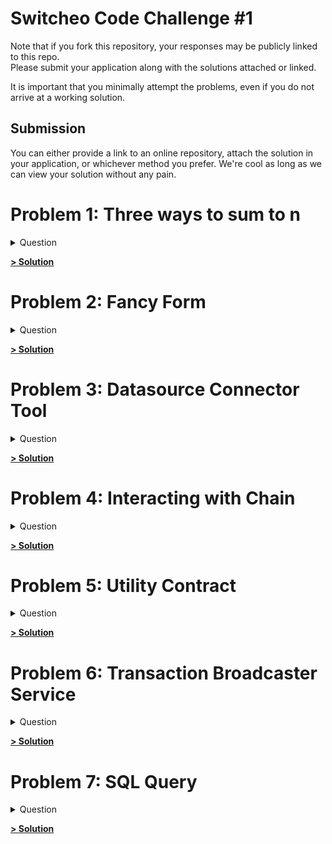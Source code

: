 # Switcheo Code Challenge #1 #

Note that if you fork this repository, your responses may be publicly linked to this repo.  
Please submit your application along with the solutions attached or linked.   

It is important that you minimally attempt the problems, even if you do not arrive at a working solution.

## Submission ##
You can either provide a link to an online repository, attach the solution in your application, or whichever method you prefer.
We're cool as long as we can view your solution without any pain.


# Problem 1: Three ways to sum to n
<details><summary>Question</summary>

⏰ Duration: You should not spend more than **2 hours** on this problem.

# Task

Provide 3 unique implementations of the following function.

**Input**: `n` - any integer 

*Assuming this input will always produce a result lesser than `Number.MAX_SAFE_INTEGER`*.

**Output**: `return` - summation to `n`, i.e. `sum_to_n(5) === 1 + 2 + 3 + 4 + 5 === 15`.

```jsx
var sum_to_n_a = function(n) {
    // your code here
};

var sum_to_n_b = function(n) {
    // your code here
};

var sum_to_n_c = function(n) {
    // your code here
};
```
</details>

**[> Solution](src/problem1/)**


# Problem 2: Fancy Form
<details><summary>Question</summary>

⏰ Duration: You should not spend more than **16 hours** on this problem.

# Task

Create a transaction form based on the template provided in this folder.

*You may use any third party plugin, library, and/or framework for this problem.*

1. You may add input validation/error messages to make the form interactive.
2. Your submission will be rated on its usage intuitiveness and visual attractiveness.
3. Show us your frontend development and design skills, feel free to totally disregard the provided files for this problem.

Please submit your solution using the files provided in the skeletal repo, including any additional files your solution may use.
</details>

**[> Solution](src/problem2/)**


# Problem 3: Datasource Connector Tool
<details><summary>Question</summary>

⏰ Duration: You should not spend more than **4 hours** on this problem.

## <<**OPTIONAL FOR FULL STACK ROLE**>>

# Task

⚠️ Your solution shall use only [Vanilla JavaScript](http://vanilla-js.com/).

Implement a datasource connector to abstract away data retrieval and manipulation from the *View Controllers*. You are required to implement a Datasource utility class. How your implementation will be used:

```jsx

ds.getPrices()
    .then(prices => {
        prices.forEach(price => {
            console.log(`Mid price for ${ price.pair } is ${ price.mid() } ${ price.quote() }.`);
        });
    }).catch(error => {
        console.err(error);
    });
```


🌐 **Data endpoint:** [https://static.ngnrs.io/test/prices](https://static.ngnrs.io/test/prices)


## Notes

1. `Datasource.getPrices()` returns a Promise which provides fulfilment handler with an array of prices retrieved from a remote pricing engine.
2. The remote price data can be retrieved from endpoint above.
3. `price.mid()` returns the mid-point value between `price.buy` and `price.sell`.
4. `price.quote()` returns the quote currency (counter currency) of the trade pair, e.g. for ETHSGD pair the quote currency is SGD.
5. Hint: documenting you code will help users of the utility class understand how to use your code.

## Expected Output

```
Mid price for BTCSGD is 8925.7 SGD.
Mid price for LTCUSD is 65.92 USD.
Mid price for ETHSGD is 509.275 SGD.
Mid price for BCHSGD is 852.29 SGD.
Mid price for LTCSGD is 89.94 SGD.
Mid price for BTCUSD is 6529.6 USD.
Mid price for BCHUSD is 625.58 USD.
Mid price for ETHUSD is 373.555 USD.
```

Please submit your solution using the files provided in the skeletal repo.
</details>

**[> Solution](src/problem3/)**


# Problem 4: Interacting with Chain
<details><summary>Question</summary>

⏰ Duration: You should not spend more than **8 hours** on this problem.
<br/>
⚠️ **TypeScript Only** - you are to complete this problem using TypeScript.

# Task

Implement a script to retrieve the specified holders of [$SWTH token](https://bscscan.com/token/0x250b211ee44459dad5cd3bca803dd6a7ecb5d46c) on the [Binance Smart Chain](https://coinmarketcap.com/alexandria/article/what-is-binance-smart-chain) network.

BSC Block Explorer: [https://bscscan.com/](https://bscscan.com/)

$SWTH Token Contract: `0xc0ecb8499d8da2771abcbf4091db7f65158f1468`

Addresses to look up:

```bash
0xb5d4f343412dc8efb6ff599d790074d0f1e8d430
0x0020c5222a24e4a96b720c06b803fb8d34adc0af
0xd1d8b2aae2ebb2acf013b803bc3c24ca1303a392
```

How your script will be tested:

```bash
ts-node ./retrieve-holders.ts
```

## Expected Output:

The output should be organized as one `address amount` per line. 

*Note, **a**s this is live production contract, the amount you retrieve will be different from the sample below.*

```
0xb5d4f343412dc8efb6ff599d790074d0f1e8d430 99,888,874.62734227
0x0020c5222a24e4a96b720c06b803fb8d34adc0af 7,970,573.69197209
0xd1d8b2aae2ebb2acf013b803bc3c24ca1303a392 2,894,918.96152958
…
```


💡 **Hint**: You may need to use the NPM module [ethers.js](https://docs.ethers.io/v5/) to complete this task.


<br /><br />


# Phil's Notes

### The addresses provided have zero balance

I've use the following addresses instead because it didn't make sense to test all zeroes. 
https://bscscan.com/token/0x250b211ee44459dad5cd3bca803dd6a7ecb5d46c#balances

```bash
0x9f264339157e0b44fbc2e56f16de68b23ef2efb3
0xdffd77664ed6e57bb3b5846d5b3e96466413fb6f
0xee0be17d50632dd13d5d2233b74392291188293e
```


How to test: 
```bash
npm install 
npm test 

# Alternatively, install typescript and ts-node globally
# npm install -g typescript
# npm install -g ts-node
# ts-node retrieve-holders.ts

```
</details>

**[> Solution](src/problem4/)**


# Problem 5: Utility Contract
<details><summary>Question</summary>

⏰ Duration: You should not spend more than **12 hours** on this problem.
<br />

⚠️ **Solidity Only** - you are to complete this problem using Solidity.

# Task

Deploy a utility EVM contract with a function to retrieve all token balances given a wallet address and the token contract addresses.

How your contract will be tested:

`./test.js`

```jsx
const { ethers } = require("ethers");

const ADDR = "…";   // your contract address
const ABI = […];    // your contract ABI

const ADDRESS = "…"; // some wallet address with token balance
const TOKENS = [    // token contract addresses
	"…",
	"…",
];

// you can use your own RPC provider url (no need to deploy to mainnet)
const provider = ethers.providers.getDefaultProvider();

const test = async () => {
	const contract = new ethers.Contract(ADDR, ABI, provider);

  const balances = await contract.getBalances(ADDRESS, tokens);
	
	return balances;
};

test().then(console.log);
```

## Expected Output:

The output should be organized as one `token amount` per object. 

```bash
[
  {
    token: "0x123d475e13aa54a43a7421d94caa4459da021c77",
    balance: "9988887462734227" // its okay if this is typed ethers.BigNumber
  },
  {
    token: "0x55f6823de9642f47e80ed4845a55aa8430cb4ec6",
    balance: "899998285714286"
  },
  …
]
```


💡 **Hint**: You may need to use the NPM module [truffle](https://www.trufflesuite.com/docs/truffle/overview) to complete this task.
</details>

**[> Solution](src/problem5/)**


# Problem 6: Transaction Broadcaster Service
<details><summary>Question</summary>

⏰ Duration: You should not spend more than **6 hours** on this problem.

# Task

This is a system design question. Describe in detail (~500-1000 words) the specifications on how you would design a transaction broadcaster service. You may additionally attach a drawings/diagrams/illustrations if you wish.

1. There is an internal api that is used by our services. 
It returns HTTP `200`, or HTTP `400`-`500` .
    
    ```jsx
    POST /broadcast_transaction 
    
    {"message_type": "add_weight(address _addr, uint256 _weight)", "data": "0xd71363280000000000000000000000005eb715d601c2f27f83cb554b6b36e047822fb70a00000000000000000000000000000000000000000000000000000000000000fa"}
    ```
    
2. Using the post request parameters, the broadcaster service signs the `data` and the output returns a `signed transaction`. Next, it broadcasts the `signed transaction` to an evm-compatible blockchain network.
    1. A broadcasted transaction might fail and if it fails, it should be retried automatically.
    2. To broadcast a signed transaction, you make a RPC request to a blockchain node. 
        1. 1% of the time, it does not respond earlier than 30 seconds. 
        2. 95% of the time it responds with a success code within 20-30 seconds. 
        3. The rest of the time it returns a failure code.
    3. There should also be a page that shows the list of transactions that passed or failed.

Additional Requirements

1. If `POST /broadcast_transction` returns HTTP `200 OK`, it is assumed that the transaction will eventually be broadcasted successfully. If the broadcaster service restarts unexpectedly, it should still fulfil them.
2. An admin is able to, at any point in time, retry a failed broadcast.
</details>

**[> Solution](src/problem6/)**


# Problem 7: SQL Query
<details><summary>Question</summary>

⏰ Duration: You should not spend more than **3 hours** on this problem.

# Task

Tables:

balances

| id | address | denom | amount | block_height |
| --- | --- | --- | --- | --- |
| 1 | 0xabab.. | usdc | 50000000000000 | 733755 |
| 2 | 0x99cc.. | swth | -20000000 | 733757 |
| 3 | 0xabab.. | usdc | -50000000000 | 733855 |
| ... | ... | ... | ... | ... |

Each row in the balance table records the balance change. e.g. if address `0x99cc..` account is being deducted by `20000000swth`, it will be represented as row id=2. 

A denom is akin to currency.

trades

| id | address | denom | amount | block_height |
| --- | --- | --- | --- | --- |
| 1 | 0xabab.. | swth | 400000000000 | 733756 |
| 2 | 0x99cc.. | usdc | 3500000000000 | 733757 |
| 3 | 0x67f3.. | swth | 72000000000000 | 733758 |
| ... | ... | ... | ... | ... |

Each row in the trades table records the trade information. e.g. if address `0x99cc..` made a trade of `3500000000000usdc`, it will be represented as row id=2.

Write an sql query that returns the the list of addresses which has recently made a trade, and wallet has at least $500 (total balance) in it.

Constraints:

1. Recently made a trade means block_height strictly greater than 730000.
2. There is a total of 3 denoms. 
    1. usdc is worth $0.000001
    2. swth is worth $0.00000005
    3. tmz is worth $0.003
3. Note that the usd values of the denoms changes frequently and we want to compute the usd value of the wallet on the fly without storing them into a table.

Note:

1. You are recommended to use PostgreSQL because that is what we are using. However, feel free to use a language you are more familiar with.
</details>

**[> Solution](src/problem7/)**
